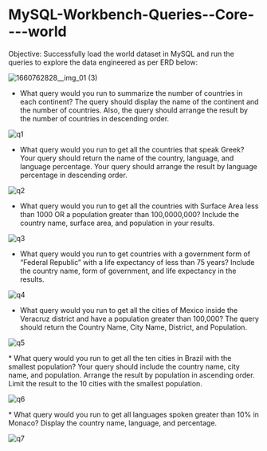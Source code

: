 # MySQL-Workbench-Queries--Core----world

Objective: Successfully load the world dataset in MySQL and run the queries to explore the data engineered as per ERD below:
 
![1660762828__img_01 (3)](https://github.com/eccecarreon/MySQL-Workbench-Queries-Core---world/assets/153371886/9ba02b63-218c-4110-acd1-0e9232515824)

* What query would you run to summarize the number of countries in each continent? The query should display the name of the continent and the number of countries. Also, the query should arrange the result by the number of countries in descending order.

![q1](https://github.com/eccecarreon/MySQL-Workbench-Queries-Core---world/assets/153371886/20f2076b-6a3d-478e-aee8-30c152a18910)

* What query would you run to get all the countries that speak Greek? Your query should return the name of the country, language, and language percentage. Your query should arrange the result by language percentage in descending order. 

![q2](https://github.com/eccecarreon/MySQL-Workbench-Queries-Core---world/assets/153371886/6d31149d-e592-486c-a3dd-a54937de3541)

* What query would you run to get all the countries with Surface Area less than 1000 OR a population greater than 100,0000,000? Include the country name, surface area, and population in your results.​

​![q3](https://github.com/eccecarreon/MySQL-Workbench-Queries-Core---world/assets/153371886/0ca8ea98-db8d-414a-a525-332ff7afeeb5)

* What query would you run to get countries with a government form of “Federal Republic” with a life expectancy of less than 75 years?  Include the country name, form of government, and life expectancy in the results.

​![q4](https://github.com/eccecarreon/MySQL-Workbench-Queries-Core---world/assets/153371886/6e89db2c-21b2-4e7d-a293-d5ad4a9a71d1)

* What query would you run to get all the cities of Mexico inside the Veracruz district and have a population greater than 100,000? The query should return the Country Name, City Name, District, and Population. 

![q5](https://github.com/eccecarreon/MySQL-Workbench-Queries-Core---world/assets/153371886/e05c2034-f2e0-45ec-9541-0a7c211a2678)

​* What query would you run to get all the ten cities in Brazil with the smallest population? Your query should include the country name, city name, and population. Arrange the result by population in ascending order. Limit the result to the 10 cities with the smallest population. 

![q6](https://github.com/eccecarreon/MySQL-Workbench-Queries-Core---world/assets/153371886/4a71b132-5737-4fcd-a84e-4206b61349e9)

​* What query would you run to get all languages spoken greater than 10% in Monaco? Display the country name, language, and percentage.​

![q7](https://github.com/eccecarreon/MySQL-Workbench-Queries-Core---world/assets/153371886/b31e2763-a64a-4e21-a4e9-90ff1c10c064)
